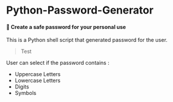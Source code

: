 # Python-Password-Generator
#### 🔑 Create a safe password for your personal use

This is a Python shell script that generated  password for the user.

> Test

User can select if the password contains : 
- Uppercase Letters
- Lowercase Letters
- Digits
- Symbols

